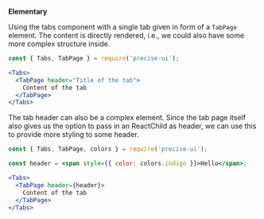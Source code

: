 **Elementary**

Using the tabs component with a single tab given in form of a `TabPage` element. The content is directly rendered, i.e., we could also have some more complex structure inside.

```jsx
const { Tabs, TabPage } = require('precise-ui');

<Tabs>
  <TabPage header="Title of the tab">
    Content of the tab
  </TabPage>
</Tabs>
```

The tab header can also be a complex element. Since the tab page itself also gives us the option to pass in an ReactChild as header, we can use this to provide more styling to some header.

```jsx
const { Tabs, TabPage, colors } = require('precise-ui');

const header = <span style={{ color: colors.indigo }}>Hello</span>;

<Tabs>
  <TabPage header={header}>
    Content of the tab
  </TabPage>
</Tabs>
```
